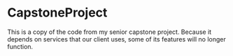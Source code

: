 # CapstoneProject

This is a copy of the code from my senior capstone project. Because it depends on services that our client uses, some of its features will no longer function.
